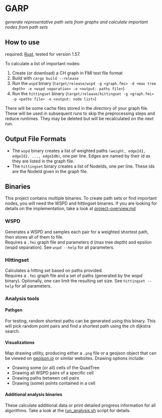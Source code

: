 # GARP
*generate representative path sets from graphs and calculate important nodes from path sets*


## How to use

required: [Rust](https://www.rust-lang.org/), tested for version 1.57.  

To calculate a list of important nodes:
1. Create (or download) a CH graph in FMI text file format
1. Build with `cargo build --release`
1. Run the `wspd` binary (`target/release/wspd -g <graph.fmi> -d <max tree depth> -e <wspd separation> -o <output: paths file>`)
1. Run the `hittingset` binary (`target/release/hittingset -g <graph.fmi>  -p <paths file> -o <output: node list>`)

There will be some cache files stored in the directory of your graph file. These will be used in subsequent runs to skip the preprocessing steps and reduce runtimes. They may be deleted but will be recalculated on the next run.

## Output File Formats
* The `wspd` binary creates a list of weighted paths `(weight, edgeId1, edgeId2, ..., edgeIdN)`, one per line. Edges are named by their id as they are listed in the graph file.
* The `hittingset` binary creates a list of NodeIds, one per line. These Ids are the NodeId given in the graph file.

## Binaries
This project contains multiple binaries. To create path sets or find important nodes, you will need the WSPD and hittingset binaries.
If you are looking for details on the implementation, take a look at [project-overview.md](project-overview.md)

### WSPD
Generates a WSPD and samples each pair for a weighted shortest path, then stores all of them to file.  
Requires a `.fmi` graph file and parameters d (max tree depth) and epsilon (wspd separation).
See `wspd --help` for all parameters.

### Hittingset
Calculates a hitting set based on paths provided.  
Requires a `.fmi` graph file and a set of paths (generated by the wspd binary). Optionally, one can limit the resulting set size. See `hittingset --help` for all parameters.


### Analysis tools

#### Pathgen
For testing, random shortest paths can be generated using this binary. This will pick random point pairs and find a shortest path using the ch dijkstra search.

#### Visualizations
Map drawing utility, producing either a `.png` file or a geojson object that can be viewed on [geojson.io](https://geojson.io/) or similar websites.
Drawing options include:
* Drawing some (or all) cells of the QuadTree
* Drawing all WSPD pairs of a specific cell
* Drawing paths between cell pairs
* Drawing (some) points contained in a cell

#### Additional analysis binaries
These calculate additional data or print detailed progress information for all algorithms. Take a look at the [run_analysis.sh](run_analysis.sh) script for details.